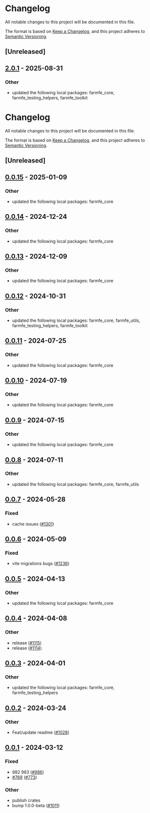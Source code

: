 # Changelog

All notable changes to this project will be documented in this file.

The format is based on [Keep a Changelog](https://keepachangelog.com/en/1.0.0/),
and this project adheres to [Semantic Versioning](https://semver.org/spec/v2.0.0.html).

## [Unreleased]

## [2.0.1](https://github.com/farm-fe/farm/compare/farmfe_plugin_define-v2.0.0...farmfe_plugin_define-v2.0.1) - 2025-08-31

### Other

- updated the following local packages: farmfe_core, farmfe_testing_helpers, farmfe_toolkit
# Changelog
All notable changes to this project will be documented in this file.

The format is based on [Keep a Changelog](https://keepachangelog.com/en/1.0.0/),
and this project adheres to [Semantic Versioning](https://semver.org/spec/v2.0.0.html).

## [Unreleased]

## [0.0.15](https://github.com/farm-fe/farm/compare/farmfe_plugin_define-v0.0.14...farmfe_plugin_define-v0.0.15) - 2025-01-09

### Other

- updated the following local packages: farmfe_core

## [0.0.14](https://github.com/farm-fe/farm/compare/farmfe_plugin_define-v0.0.13...farmfe_plugin_define-v0.0.14) - 2024-12-24

### Other

- updated the following local packages: farmfe_core

## [0.0.13](https://github.com/farm-fe/farm/compare/farmfe_plugin_define-v0.0.12...farmfe_plugin_define-v0.0.13) - 2024-12-09

### Other

- updated the following local packages: farmfe_core

## [0.0.12](https://github.com/farm-fe/farm/compare/farmfe_plugin_define-v0.0.11...farmfe_plugin_define-v0.0.12) - 2024-10-31

### Other

- updated the following local packages: farmfe_core, farmfe_utils, farmfe_testing_helpers, farmfe_toolkit

## [0.0.11](https://github.com/farm-fe/farm/compare/farmfe_plugin_define-v0.0.10...farmfe_plugin_define-v0.0.11) - 2024-07-25

### Other
- updated the following local packages: farmfe_core

## [0.0.10](https://github.com/farm-fe/farm/compare/farmfe_plugin_define-v0.0.9...farmfe_plugin_define-v0.0.10) - 2024-07-19

### Other
- updated the following local packages: farmfe_core

## [0.0.9](https://github.com/farm-fe/farm/compare/farmfe_plugin_define-v0.0.8...farmfe_plugin_define-v0.0.9) - 2024-07-15

### Other
- updated the following local packages: farmfe_core

## [0.0.8](https://github.com/farm-fe/farm/compare/farmfe_plugin_define-v0.0.7...farmfe_plugin_define-v0.0.8) - 2024-07-11

### Other
- updated the following local packages: farmfe_core, farmfe_utils

## [0.0.7](https://github.com/farm-fe/farm/compare/farmfe_plugin_define-v0.0.6...farmfe_plugin_define-v0.0.7) - 2024-05-28

### Fixed
- cache issues ([#1301](https://github.com/farm-fe/farm/pull/1301))

## [0.0.6](https://github.com/farm-fe/farm/compare/farmfe_plugin_define-v0.0.5...farmfe_plugin_define-v0.0.6) - 2024-05-09

### Fixed
- vite migrations bugs ([#1236](https://github.com/farm-fe/farm/pull/1236))

## [0.0.5](https://github.com/farm-fe/farm/compare/farmfe_plugin_define-v0.0.4...farmfe_plugin_define-v0.0.5) - 2024-04-13

### Other
- updated the following local packages: farmfe_core

## [0.0.4](https://github.com/farm-fe/farm/compare/farmfe_plugin_define-v0.0.3...farmfe_plugin_define-v0.0.4) - 2024-04-08

### Other
- release ([#1115](https://github.com/farm-fe/farm/pull/1115))
- release ([#1114](https://github.com/farm-fe/farm/pull/1114))

## [0.0.3](https://github.com/farm-fe/farm/compare/farmfe_plugin_define-v0.0.2...farmfe_plugin_define-v0.0.3) - 2024-04-01

### Other
- updated the following local packages: farmfe_core, farmfe_testing_helpers

## [0.0.2](https://github.com/farm-fe/farm/compare/farmfe_plugin_define-v0.0.1...farmfe_plugin_define-v0.0.2) - 2024-03-24

### Other
- Feat/update readme ([#1028](https://github.com/farm-fe/farm/pull/1028))

## [0.0.1](https://github.com/farm-fe/farm/releases/tag/farmfe_plugin_define-v0.0.1) - 2024-03-12

### Fixed
- 982 983 ([#986](https://github.com/farm-fe/farm/pull/986))
- [#769](https://github.com/farm-fe/farm/pull/769) ([#773](https://github.com/farm-fe/farm/pull/773))

### Other
- publish crates
- bump 1.0.0-beta ([#1011](https://github.com/farm-fe/farm/pull/1011))
